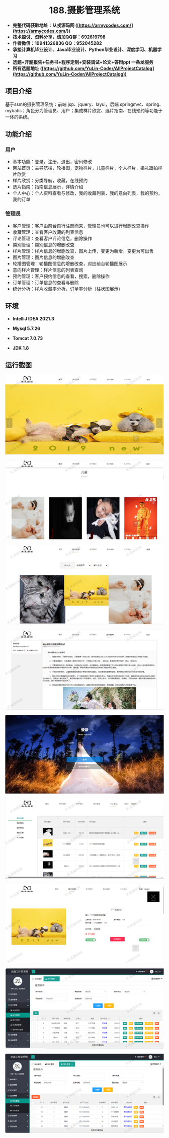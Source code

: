 <p><h1 align="center">188.摄影管理系统</h1></p>

- <b>完整代码获取地址：从戎源码网 ([https://armycodes.com/](https://armycodes.com/))</b>
- <b>技术探讨、资料分享，请加QQ群：692619798</b> 
- <b>作者微信：19941326836  QQ：952045282</b> 
- <b>承接计算机毕业设计、Java毕业设计、Python毕业设计、深度学习、机器学习</b>
- <b>选题+开题报告+任务书+程序定制+安装调试+论文+答辩ppt 一条龙服务</b>
- <b>所有选题地址 ([https://github.com/YuLin-Coder/AllProjectCatalog](https://github.com/YuLin-Coder/AllProjectCatalog)) </b>

## 项目介绍
基于ssm的摄影管理系统：前端 jsp、jquery、layui，后端 springmvc、spring、mybatis；角色分为管理员、用户；集成样片欣赏、选片指南、在线预约等功能于一体的系统。

## 功能介绍

### 用户

- 基本功能：登录，注册，退出，密码修改
- 网站首页：主导航栏，轮播图，宠物样片，儿童样片，个人样片，婚礼跟拍样片欣赏
- 样片欣赏：分类导航，收藏，在线预约
- 选片指南：指南信息展示，详情介绍
- 个人中心：个人资料查看与修改，我的收藏列表，我的意向列表，我的预约，我的订单

### 管理员

- 客户管理：客户由前台自行注册而来，管理员也可以进行增删改查操作
- 收藏管理：查看客户收藏的列表信息
- 评论管理：查看客户评论信息，删除操作
- 类别管理：类别信息的增删改查
- 样片管理：样片信息的增删改查，图片上传，变更为新增，变更为可出售
- 图片管理：图片信息的增删改查
- 轮播图管理：轮播图信息的增删改查，对应前台轮播图展示
- 意向样片管理：样片信息的列表查询
- 预约管理：客户预约信息的查看，搜索，删除操作
- 订单管理：订单信息的查看与删除
- 统计分析：样片收藏率分析，订单率分析（柱状图展示）

## 环境

- <b>IntelliJ IDEA 2021.3</b>

- <b>Mysql 5.7.26</b>

- <b>Tomcat 7.0.73</b>

- <b>JDK 1.8</b>

## 运行截图

![](screenshot/1.png)

![](screenshot/2.png)

![](screenshot/3.png)

![](screenshot/4.png)

![](screenshot/5.png)

![](screenshot/6.png)

![](screenshot/7.png)

![](screenshot/8.png)

![](screenshot/9.png)
